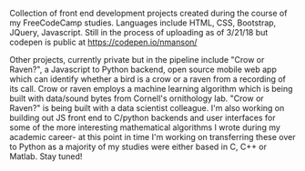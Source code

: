 Collection of front end development projects created during the course of my FreeCodeCamp studies.  Languages include HTML, CSS, Bootstrap, JQuery, Javascript.  Still in the process of uploading as of 3/21/18 but codepen is public at https://codepen.io/nmanson/

Other projects, currently private but in the pipeline include "Crow or Raven?", a Javascript to Python backend, open source mobile web app which can identify whether a bird is a crow or a raven from a recording of its call.  Crow or raven employs a machine learning algorithm which is being built with data/sound bytes from Cornell's ornithology lab.  "Crow or Raven?" is being built with a data scientist colleague.  I'm also working on building out JS front end to C/python backends and user interfaces for some of the more interesting mathematical algorithms I wrote during my academic career- at this point in time I'm working on transferring these over to Python as a majority of my studies were either based in C, C++ or Matlab. Stay tuned!
